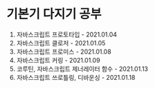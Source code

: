 # 기본기 다지기 공부

1. 자바스크립트 프로토타입 - 2021.01.04
2. 자바스크립트 클로저 - 2021.01.05
3. 자바스크립트 프로미스 - 2021.01.08
4. 자바스크립트 커링 - 2021.01.09
5. 코루틴, 자바스크립트 제너레이터 함수 - 2021.01.13
6. 자바스크립트 쓰로틀링, 디바운싱 - 2021.01.18

